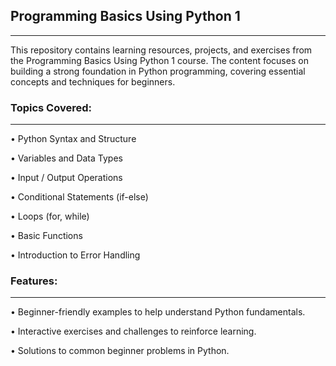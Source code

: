 ## Programming Basics Using Python 1
_____________________________________________________________________________

This repository contains learning resources, projects, and exercises from the Programming Basics Using Python 1 course. The content focuses on building a strong foundation in Python programming, covering essential concepts and techniques for beginners.

### Topics Covered:
_____________________________________________________________________________
• Python Syntax and Structure

• Variables and Data Types

• Input / Output Operations

• Conditional Statements (if-else)

• Loops (for, while)

• Basic Functions

• Introduction to Error Handling

### Features:
_____________________________________________________________________________
• Beginner-friendly examples to help understand Python fundamentals.

• Interactive exercises and challenges to reinforce learning.

• Solutions to common beginner problems in Python.
